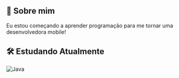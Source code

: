 ## 🚀 Sobre mim
Eu estou começando a aprender programação para me tornar uma desenvolvedora mobile!

## 🛠 Estudando Atualmente
![Java](https://img.shields.io/badge/java-%23ED8F00.svg?style=for-the-badge&logo=openjdk&logoColor=white)
